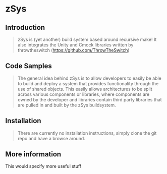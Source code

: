 # zSys

## Introduction

> zSys is (yet another) build system based around recursive make! It also integrates the Unity and Cmock libraries written by throwtheswitch (https://github.com/ThrowTheSwitch)

## Code Samples

> The general idea behind zSys is to allow developers to easily be able to build and deploy a system that provides functionality through the use of shared objects. This easily allows architectures to be split across various components or libraries, where components are owned by the developer and libraries contain third party libraries that are pulled in and built by the zSys buildsystem.

## Installation

> There are currently no installation instructions, simply clone the git repo and have a browse around.

## More information

This would specify more useful stuff
